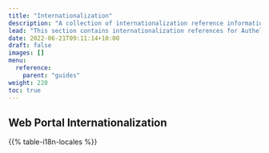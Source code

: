 ```yaml
---
title: "Internationalization"
description: "A collection of internationalization reference information"
lead: "This section contains internationalization references for Authelia."
date: 2022-06-21T09:11:14+10:00
draft: false
images: []
menu:
  reference:
    parent: "guides"
weight: 220
toc: true
---
```


## Web Portal Internationalization

{{% table-i18n-locales %}}
